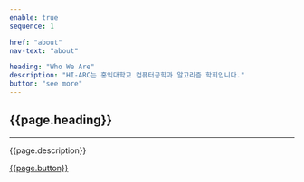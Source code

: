 ```yaml
---
enable: true
sequence: 1

href: "about"
nav-text: "about"

heading: "Who We Are"
description: "HI-ARC는 홍익대학교 컴퓨터공학과 알고리즘 학회입니다."
button: "see more"
---
```


<section class="bg-primary" id="about">
    <div class="container">
        <div class="row">
            <div class="col-lg-8 mx-auto text-center">
                <h2 class="section-heading text-white">{{page.heading}}</h2>
                <hr class="light my-4">
                <p class="text-faded mb-4">{{page.description}}</p>
                <a class="btn btn-trans btn-xl" href="/intro.html">{{page.button}}</a>
            </div>
        </div>
    </div>
</section>